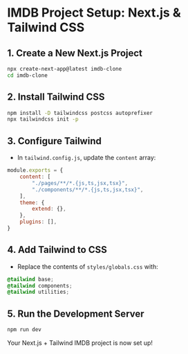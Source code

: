# IMDB Project Setup: Next.js & Tailwind CSS

## 1. Create a New Next.js Project

```bash
npx create-next-app@latest imdb-clone
cd imdb-clone
```

## 2. Install Tailwind CSS
 
```bash
npm install -D tailwindcss postcss autoprefixer
npx tailwindcss init -p
```

## 3. Configure Tailwind

- In `tailwind.config.js`, update the `content` array:

```js
module.exports = {
    content: [
        "./pages/**/*.{js,ts,jsx,tsx}",
        "./components/**/*.{js,ts,jsx,tsx}",
    ],
    theme: {
        extend: {},
    },
    plugins: [],
}
```

## 4. Add Tailwind to CSS

- Replace the contents of `styles/globals.css` with:

```css
@tailwind base;
@tailwind components;
@tailwind utilities;
```

## 5. Run the Development Server

```bash
npm run dev
```

Your Next.js + Tailwind IMDB project is now set up!
